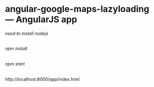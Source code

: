 # angular-google-maps-lazyloading — AngularJS app

######   need to install nodejs

######   npm install

######   npm start

   http://localhost:8000/app/index.html
